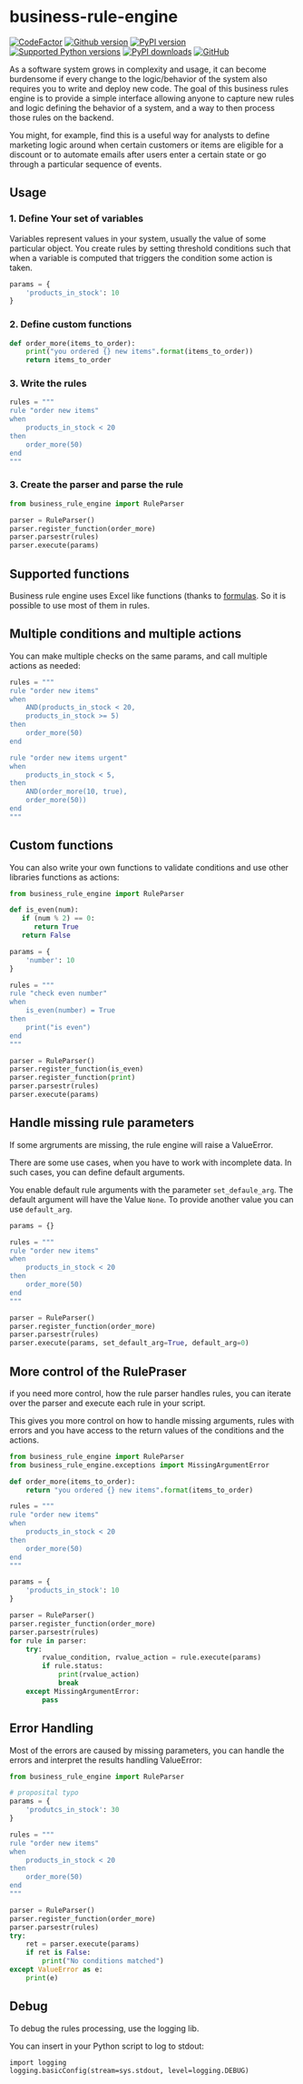 business-rule-engine
====================

[![CodeFactor](https://www.codefactor.io/repository/github/manfred-kaiser/business-rule-engine/badge)](https://www.codefactor.io/repository/github/manfred-kaiser/business-rule-engine)
[![Github version](https://img.shields.io/github/v/release/manfred-kaiser/business-rule-engine?label=github&logo=github)](https://github.com/manfred-kaiser/business-rule-engine/releases)
[![PyPI version](https://img.shields.io/pypi/v/business-rule-engine.svg?logo=pypi&logoColor=FFE873)](https://pypi.org/project/business-rule-engine/)
[![Supported Python versions](https://img.shields.io/pypi/pyversions/business-rule-engine.svg?logo=python&logoColor=FFE873)](https://pypi.org/project/business-rule-engine/)
[![PyPI downloads](https://pepy.tech/badge/business-rule-engine/month)](https://pepy.tech/project/business-rule-engine/month)
[![GitHub](https://img.shields.io/github/license/manfred-kaiser/business-rule-engine.svg)](LICENSE)

As a software system grows in complexity and usage, it can become burdensome if every change to the logic/behavior of the system also requires you to write and deploy new code. The goal of this business rules engine is to provide a simple interface allowing anyone to capture new rules and logic defining the behavior of a system, and a way to then process those rules on the backend.

You might, for example, find this is a useful way for analysts to define marketing logic around when certain customers or items are eligible for a discount or to automate emails after users enter a certain state or go through a particular sequence of events.

## Usage

### 1. Define Your set of variables

Variables represent values in your system, usually the value of some particular object.  You create rules by setting threshold conditions such that when a variable is computed that triggers the condition some action is taken.

```python
params = {
    'products_in_stock': 10
}
```

### 2. Define custom functions

```python
def order_more(items_to_order):
    print("you ordered {} new items".format(items_to_order))
    return items_to_order
```

### 3. Write the rules


```python
rules = """
rule "order new items"
when
    products_in_stock < 20
then
    order_more(50)
end
"""
```

### 3. Create the parser and parse the rule

```python
from business_rule_engine import RuleParser

parser = RuleParser()
parser.register_function(order_more)
parser.parsestr(rules)
parser.execute(params)
```

## Supported functions

Business rule engine uses Excel like functions (thanks to [formulas](https://github.com/vinci1it2000/formulas). So it is possible to use most of them in rules.


## Multiple conditions and multiple actions

You can make multiple checks on the same params, and call multiple actions as needed:

```python
rules = """
rule "order new items"
when
    AND(products_in_stock < 20,
    products_in_stock >= 5)
then
    order_more(50)
end

rule "order new items urgent"
when
    products_in_stock < 5,
then
    AND(order_more(10, true),
    order_more(50))
end
"""
```

## Custom functions

You can also write your own functions to validate conditions and use other libraries functions as actions:

```python
from business_rule_engine import RuleParser

def is_even(num):
   if (num % 2) == 0:
      return True
   return False

params = {
    'number': 10
}

rules = """
rule "check even number"
when
    is_even(number) = True
then
    print("is even")
end
"""

parser = RuleParser()
parser.register_function(is_even)
parser.register_function(print)
parser.parsestr(rules)
parser.execute(params)

```

## Handle missing rule parameters

If some argruments are missing, the rule engine will raise a ValueError.

There are some use cases, when you have to work with incomplete data. In such cases, you can define
default arguments.

You enable default rule arguments with the parameter `set_defaule_arg`. The default argument will have the Value `None`. To provide another value you can use `default_arg`.

```python
params = {}

rules = """
rule "order new items"
when
    products_in_stock < 20
then
    order_more(50)
end
"""

parser = RuleParser()
parser.register_function(order_more)
parser.parsestr(rules)
parser.execute(params, set_default_arg=True, default_arg=0)
```

## More control of the RulePraser

if you need more control, how the rule parser handles rules, you can iterate over the parser and execute each rule in your script.

This gives you more control on how to handle missing arguments, rules with errors and you have access to the return values of the conditions and the actions.

```python
from business_rule_engine import RuleParser
from business_rule_engine.exceptions import MissingArgumentError

def order_more(items_to_order):
    return "you ordered {} new items".format(items_to_order)

rules = """
rule "order new items"
when
    products_in_stock < 20
then
    order_more(50)
end
"""

params = {
    'products_in_stock': 10
}

parser = RuleParser()
parser.register_function(order_more)
parser.parsestr(rules)
for rule in parser:
    try:
        rvalue_condition, rvalue_action = rule.execute(params)
        if rule.status:
            print(rvalue_action)
            break
    except MissingArgumentError:
        pass
```


## Error Handling

Most of the errors are caused by missing parameters, you can handle the errors and interpret the results handling ValueError:

```python
from business_rule_engine import RuleParser

# proposital typo
params = {
    'produtcs_in_stock': 30
}

rules = """
rule "order new items"
when
    products_in_stock < 20
then
    order_more(50)
end
"""

parser = RuleParser()
parser.register_function(order_more)
parser.parsestr(rules)
try:
    ret = parser.execute(params)
    if ret is False:
        print("No conditions matched")
except ValueError as e:
    print(e)
```

## Debug

To debug the rules processing, use the logging lib.

You can insert in your Python script to log to stdout:
```
import logging
logging.basicConfig(stream=sys.stdout, level=logging.DEBUG)
```

